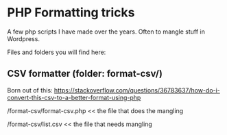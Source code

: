# PHP Formatting tricks
A few php scripts I have made over the years. Often to mangle stuff in Wordpress.

Files and folders you will find here:

CSV formatter (folder: format-csv/)
-----
Born out of this: https://stackoverflow.com/questions/36783637/how-do-i-convert-this-csv-to-a-better-format-using-php

/format-csv/format-csv.php << the file that does the mangling

/format-csv/list.csv << the file that needs mangling
